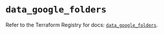 # `data_google_folders`

Refer to the Terraform Registry for docs: [`data_google_folders`](https://registry.terraform.io/providers/hashicorp/google/5.42.0/docs/data-sources/folders).
